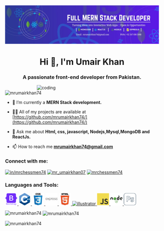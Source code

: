 ![logo](https://github.com/mrumairkhan74/mrumairkhan74/blob/main/LinkedinCover.jpg)
<h1 align="center">Hi 👋, I'm Umair Khan</h1>
<h3 align="center">A passionate front-end developer from Pakistan.</h3>
<img align="right" alt="coding" width="400" src="https://miro.medium.com/max/1360/0*7Q3yvSIv_t0ioJ-Z.gif">
<p align="left"> <img src="https://komarev.com/ghpvc/?username=mrumairkhan74&label=Profile%20views&color=0e75b6&style=flat" alt="mrumairkhan74" /> </p>

- 🌱 I’m currently a **MERN Stack development.**

- 👨‍💻 All of my projects are available at [https://github.com/mrumairkhan74/](https://github.com/mrumairkhan74/)

- 💬 Ask me about **Html, css, javascript, Nodejs,Mysql,MongoDB and ReactJs.**
- 📫 How to reach me **mrumairkhan74@gmail.com**

<h3 align="left">Connect with me:</h3>
<p align="left">
<a href="https://linkedin.com/in/in/mrumairkhan74" target="_blank"><img align="center" src="https://raw.githubusercontent.com/rahuldkjain/github-profile-readme-generator/master/src/images/icons/Social/linked-in-alt.svg" alt="in/mrchessmen74" height="30" width="40" /></a>
<a href="https://fb.com/mrchessmen74"khan target="_blank"><img align="center" src="https://raw.githubusercontent.com/rahuldkjain/github-profile-readme-generator/master/src/images/icons/Social/facebook.svg" alt="mr_umairkhan07" height="30" width="40" /></a>
<a href="https://instagram.com/mrumairkhan74" target="_blank"><img align="center" src="https://raw.githubusercontent.com/rahuldkjain/github-profile-readme-generator/master/src/images/icons/Social/instagram.svg" alt="mrchessmen74" height="30" width="40" /></a>
</p>

<h3 align="left">Languages and Tools:</h3>
<p align="left"> <a href="https://getbootstrap.com" target="_blank" rel="noreferrer"> <img src="https://raw.githubusercontent.com/devicons/devicon/master/icons/bootstrap/bootstrap-plain-wordmark.svg" alt="bootstrap" width="40" height="40"/> </a> <a href="https://www.w3schools.com/cpp/" target="_blank" rel="noreferrer"> <img src="https://raw.githubusercontent.com/devicons/devicon/master/icons/cplusplus/cplusplus-original.svg" alt="cplusplus" width="40" height="40"/> </a> <a href="https://www.w3schools.com/css/" target="_blank" rel="noreferrer"> <img src="https://raw.githubusercontent.com/devicons/devicon/master/icons/css3/css3-original-wordmark.svg" alt="css3" width="40" height="40"/> </a> <a href="https://expressjs.com" target="_blank" rel="noreferrer"> <img src="https://raw.githubusercontent.com/devicons/devicon/master/icons/express/express-original-wordmark.svg" alt="express" width="40" height="40"/> </a> <a href="https://www.w3.org/html/" target="_blank" rel="noreferrer"> <img src="https://raw.githubusercontent.com/devicons/devicon/master/icons/html5/html5-original-wordmark.svg" alt="html5" width="40" height="40"/> </a> <a href="https://www.adobe.com/in/products/illustrator.html" target="_blank" rel="noreferrer"> <img src="https://www.vectorlogo.zone/logos/adobe_illustrator/adobe_illustrator-icon.svg" alt="illustrator" width="40" height="40"/> </a> <a href="https://developer.mozilla.org/en-US/docs/Web/JavaScript" target="_blank" rel="noreferrer"> <img src="https://raw.githubusercontent.com/devicons/devicon/master/icons/javascript/javascript-original.svg" alt="javascript" width="40" height="40"/> </a> <a href="https://nodejs.org" target="_blank" rel="noreferrer"> <img src="https://raw.githubusercontent.com/devicons/devicon/master/icons/nodejs/nodejs-original-wordmark.svg" alt="nodejs" width="40" height="40"/> </a> <a href="https://www.photoshop.com/en" target="_blank" rel="noreferrer"> <img src="https://raw.githubusercontent.com/devicons/devicon/master/icons/photoshop/photoshop-line.svg" alt="photoshop" width="40" height="40"/> </a> </p>

<p><img align="left" src="https://github-readme-stats.vercel.app/api/top-langs?username=mrumairkhan74&show_icons=true&locale=en&layout=compact" alt="mrumairkhan74" /></p>

<p>&nbsp;<img align="center" src="https://github-readme-stats.vercel.app/api?username=mrumairkhan74&show_icons=true&locale=en" alt="mrumairkhan74" /></p>

<p><img align="center" src="https://github-readme-streak-stats.herokuapp.com/?user=mrumairkhan74&" alt="mrumairkhan74" /></p>
